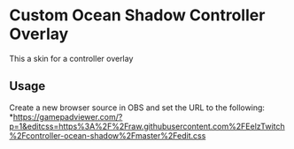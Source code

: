 # Custom Ocean Shadow Controller Overlay
This a skin for a controller overlay

## Usage
Create a new browser source in OBS and set the URL to the following:
*https://gamepadviewer.com/?p=1&editcss=https%3A%2F%2Fraw.githubusercontent.com%2FEelzTwitch%2Fcontroller-ocean-shadow%2Fmaster%2Fedit.css
